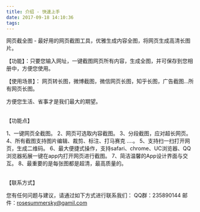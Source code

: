 ```yaml
---
title: 介绍 - 快速上手
date: 2017-09-18 14:10:36
tags:
---
```


网页截全图 - 最好用的网页截图工具，优雅生成内容全图，将网页生成高清长图片。

【功能】：只要您输入网址，一键截图网页所有内容，生成全图，并可保存到您相册中，方便您使用。

【使用场景】：
网页转长图，微博截图，微信网页长图，知乎长图，广告截图...所有网页长图。

方便您生活、省事才是我们最大的期望。

<br>
【功能点】

1、一键网页全截图。
2、网页可选取内容截图。
3、分段截图，应对超长网页。
4、所有截图支持图片编辑、裁剪、标注、打马赛克 ....。
5、支持扫一扫打开网页，生成二维码。
6、最大便捷式操作，支持safari、chrome、UC浏览器、QQ浏览器拓展一键在app内打开网页进行截图。
7、简洁温馨的App设计界面与交互。
8、最重要的是每张图都是超清，最高质量的。

<br>
【联系方式】

您有任何问题与建议，请通过如下方式进行联系我们：
QQ群：235890144
邮件：rosesummersky@gamil.com